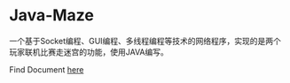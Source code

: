 # Java-Maze
一个基于Socket编程、GUI编程、多线程编程等技术的网络程序，实现的是两个玩家联机比赛走迷宫的功能，使用JAVA编写。

Find Document [here](https://iris-cyy.github.io/Projects/2020-02-02/java_maze/)
